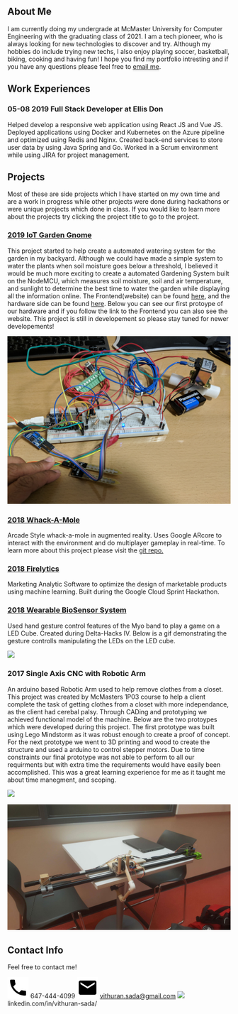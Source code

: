 

## About Me

I am currently doing my undergrade at McMaster University for Computer Engineering with the graduating class of 2021. I am a tech pioneer, who is always looking for new technologies to discover and try. Although my hobbies do include trying new techs, I also enjoy playing soccer, basketball, biking, cooking and having fun! I hope you find my portfolio intresting and if you have any questions please feel free to [email me](vithuran.sada@gmail.com).

## Work Experiences

### 05-08 2019 Full Stack Developer at Ellis Don

Helped develop a responsive web application using React JS and Vue JS. Deployed applications using Docker and Kubernetes on the Azure pipeline and optimized using Redis and Nginx. Created back-end services to store user data by using Java Spring and Go. Worked in a Scrum environment while using JIRA for project management.


## Projects
Most of these are side projects which I have started on my own time and are a work in progress while other projects were done during hackathons or were unique projects which done in class. If you would like to learn more about the projects try clicking the project title to go to the project.

### [2019 IoT Garden Gnome](https://github.com/saamirt/IOT-Garden-Gnome)

This project started to help create a automated watering system for the garden in my backyard. Although we could have made a simple system to water the plants when soil moisture goes below a threshold, I believed it would be much more exciting to create a automated Gardening System built on the NodeMCU, which measures soil moisture, soil and air temperature, and sunlight to determine the best time to water the garden while displaying all the information online. The Frontend(website) can be found [here](https://github.com/saamirt/garden-gnome-app), and the hardware side can be found [here](https://github.com/saamirt/IOT-Garden-Gnome). Below you can see our first protoype of our hardware and if you follow the link to the Frontend you can also see the website. This project is still in developement so please stay tuned for newer developements!

![](GardenGnomePrototype1.jpg)


### [2018 Whack-A-Mole](https://github.com/Vithop/Wack-A-Bok)

Arcade Style whack-a-mole in augmented reality. Uses Google ARcore to interact with the environment and do multiplayer gameplay in real-time. To learn more about this project please visit the [git repo.](https://github.com/Vithop/Wack-A-Bok)
 

### [2018 Firelytics](https://test1-fc794.firebaseapp.com/)

Marketing Analytic Software to optimize the design of marketable products using machine learning. Built during the Google Cloud Sprint Hackathon.
 
### [2018 Wearable BioSensor System](https://github.com/Mathuran/Myo_Arduino_3DLEDcube)

Used hand gesture control features of the Myo band to play a game on a LED Cube. Created during Delta-Hacks IV. Below is a gif demonstrating the gesture controlls manipulating the LEDs on the LED cube.

![](Wearable-BioSensor.gif)

### 2017 Single Axis CNC with Robotic Arm

An arduino based Robotic Arm used to help remove clothes from a closet. This project was created by McMasters 1P03 course to help a client complete the task of getting clothes from a closet with more independance, as the client had cerebal palsy. Through CADing and prototyping we achieved functional model of the machine. Below are the two protoypes which were developed during this project. The first prototype was built using Lego Mindstorm as it was robust enough to create a proof of concept. For the next prototype we went to 3D printing and wood to create the structure and used a arduino to control stepper motors. Due to time constraints our final prototype was not able to perform to all our requirments but with extra time the requirements would have easily been accomplished. This was a great learning experience for me as it taught me about time manegment, and scoping. 

![](Single-Axis-CNC-prototype.gif)

![](Single-Axis-CNC.jpg)

## Contact Info

Feel free to contact me!

![](phone.svg) 647-444-4099
![](email.svg) vithuran.sada@gmail.com
![](linkedin.png) linkedin.com/in/vithuran-sada/
